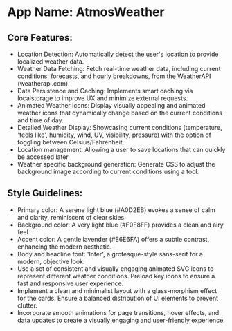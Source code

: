 # **App Name**: AtmosWeather

## Core Features:

- Location Detection: Automatically detect the user's location to provide localized weather data.
- Weather Data Fetching: Fetch real-time weather data, including current conditions, forecasts, and hourly breakdowns, from the WeatherAPI (weatherapi.com).
- Data Persistence and Caching: Implements smart caching via localstorage to improve UX and minimize external requests.
- Animated Weather Icons: Display visually appealing and animated weather icons that dynamically change based on the current conditions and time of day.
- Detailed Weather Display: Showcasing current conditions (temperature, 'feels like', humidity, wind, UV, visibility, pressure) with the option of toggling between Celsius/Fahrenheit.
- Location management: Allowing a user to save locations that can quickly be accessed later
- Weather specific background generation: Generate CSS to adjust the background image according to current conditions using a tool.

## Style Guidelines:

- Primary color: A serene light blue (#A0D2EB) evokes a sense of calm and clarity, reminiscent of clear skies. 
- Background color: A very light blue (#F0F8FF) provides a clean and airy feel.
- Accent color: A gentle lavender (#E6E6FA) offers a subtle contrast, enhancing the modern aesthetic.
- Body and headline font: 'Inter', a grotesque-style sans-serif for a modern, objective look.
- Use a set of consistent and visually engaging animated SVG icons to represent different weather conditions. Preload key icons to ensure a fast and responsive user experience.
- Implement a clean and minimalist layout with a glass-morphism effect for the cards. Ensure a balanced distribution of UI elements to prevent clutter.
- Incorporate smooth animations for page transitions, hover effects, and data updates to create a visually engaging and user-friendly experience.